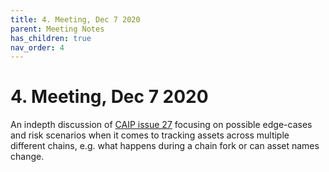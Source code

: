 ```yaml
---
title: 4. Meeting, Dec 7 2020
parent: Meeting Notes
has_children: true
nav_order: 4
---
```


# 4. Meeting, Dec 7 2020

An indepth discussion of [CAIP issue 27](https://github.com/ChainAgnostic/CAIPs/issues/27) focusing on possible edge-cases and risk scenarios when it comes to tracking assets across multiple different chains, e.g. what happens during a chain fork or can asset names change.